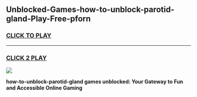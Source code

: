 
## Unblocked-Games-how-to-unblock-parotid-gland-Play-Free-pforn
<h3>
<a href="https://premium76.site?title=how-to-unblock-parotid-gland&ref=21A">CLICK TO PLAY</a></h3>
<hr>

<h3>
<a href="https://premium76.site?title=how-to-unblock-parotid-gland&ref=21A">CLICK 2 PLAY</a>
  
</h3>

<a href="https://premium76.site?title=how-to-unblock-parotid-gland&ref=21A"><img src="https://clearcache.store/games.png"></a>


**how-to-unblock-parotid-gland games unblocked: Your Gateway to Fun and Accessible Online Gaming**
